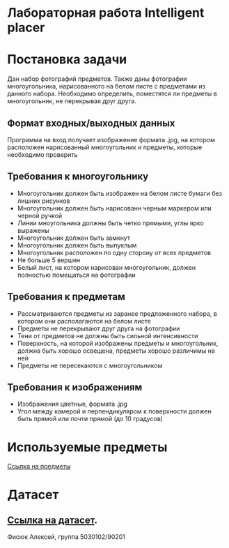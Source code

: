 # Лабораторная работа Intelligent placer

# Постановка задачи
Дан набор фотографий предметов. Также даны фотографии многоугольника, нарисованного на белом листе с предметами из данного набора.
Необходимо определить, поместятся ли предметы в многоугольник, не перекрывая друг друга.

## Формат входных/выходных данных
Программа на вход получает изображение формата .jpg, на котором расположен нарисованный многоугольник и предметы, 
которые необходимо проверить

## Требования к многоугольнику
* Многоугольник должен быть изображен на белом листе бумаги без лишних рисунков
* Многоугольник должен быть нарисованн черным маркером или черной ручкой
* Линии мноугольника должны быть четко прямыми, углы ярко выражены
* Многоугольник должен быть замкнут
* Многоугольник должен быть выпуклым
* Многоугольник расположен по одну сторону от всех предметов
* Не больше 5 вершин
* Белый лист, на котором нарисован многоугольник, должен полностью помещаться на фотографии

## Требования к предметам
* Рассматриваются предметы из заранее предложенного набора, в котором они располагаются на белом листе
* Предметы не перекрывают друг друга на фотографии
* Тени от предметов не должны быть сильной интенсивности
* Поверхность, на которой изображены предметы и многоугольник, должна быть хорошо освещена, предметы хорошо различимы на ней
* Предметы не пересекаются с многоугольником

## Требования к изображениям
* Изображения цветные, формата .jpg
* Угол между камерой и перпендикуляром к поверхности должен быть прямой или почти прямой (до 10 градусов)

# Используемые предметы
[Ссылка на предметы](images/objects)

# Датасет
[Ссылка на датасет](images/dataset).
---
Фисюк Алексей, группа 5030102/90201